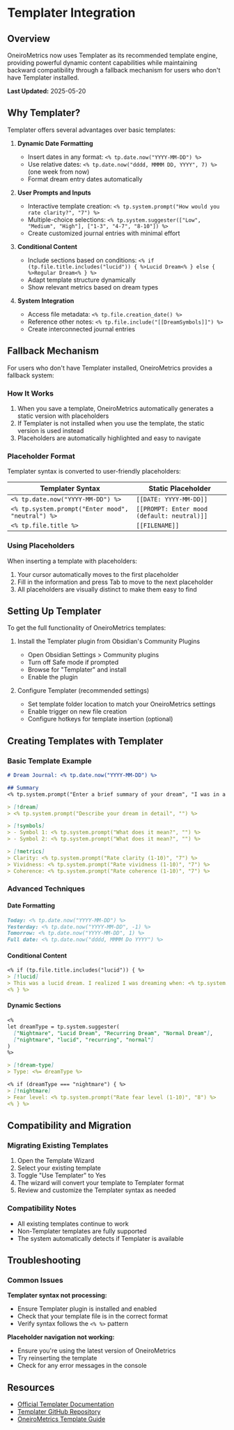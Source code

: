# Templater Integration

## Overview

OneiroMetrics now uses Templater as its recommended template engine, providing powerful dynamic content capabilities while maintaining backward compatibility through a fallback mechanism for users who don't have Templater installed.

**Last Updated:** 2025-05-20

## Why Templater?

Templater offers several advantages over basic templates:

1. **Dynamic Date Formatting**
   - Insert dates in any format: `<% tp.date.now("YYYY-MM-DD") %>`
   - Use relative dates: `<% tp.date.now("dddd, MMMM DD, YYYY", 7) %>` (one week from now)
   - Format dream entry dates automatically

2. **User Prompts and Inputs**
   - Interactive template creation: `<% tp.system.prompt("How would you rate clarity?", "7") %>`
   - Multiple-choice selections: `<% tp.system.suggester(["Low", "Medium", "High"], ["1-3", "4-7", "8-10"]) %>`
   - Create customized journal entries with minimal effort

3. **Conditional Content**
   - Include sections based on conditions: `<% if (tp.file.title.includes("lucid")) { %>Lucid Dream<% } else { %>Regular Dream<% } %>`
   - Adapt template structure dynamically
   - Show relevant metrics based on dream types

4. **System Integration**
   - Access file metadata: `<% tp.file.creation_date() %>`
   - Reference other notes: `<% tp.file.include("[[DreamSymbols]]") %>`
   - Create interconnected journal entries

## Fallback Mechanism

For users who don't have Templater installed, OneiroMetrics provides a fallback system:

### How It Works

1. When you save a template, OneiroMetrics automatically generates a static version with placeholders
2. If Templater is not installed when you use the template, the static version is used instead
3. Placeholders are automatically highlighted and easy to navigate

### Placeholder Format

Templater syntax is converted to user-friendly placeholders:

| Templater Syntax | Static Placeholder |
|------------------|-------------------|
| `<% tp.date.now("YYYY-MM-DD") %>` | `[[DATE: YYYY-MM-DD]]` |
| `<% tp.system.prompt("Enter mood", "neutral") %>` | `[[PROMPT: Enter mood (default: neutral)]]` |
| `<% tp.file.title %>` | `[[FILENAME]]` |

### Using Placeholders

When inserting a template with placeholders:

1. Your cursor automatically moves to the first placeholder
2. Fill in the information and press Tab to move to the next placeholder
3. All placeholders are visually distinct to make them easy to find

## Setting Up Templater

To get the full functionality of OneiroMetrics templates:

1. Install the Templater plugin from Obsidian's Community Plugins
   - Open Obsidian Settings > Community plugins
   - Turn off Safe mode if prompted
   - Browse for "Templater" and install
   - Enable the plugin

2. Configure Templater (recommended settings)
   - Set template folder location to match your OneiroMetrics settings
   - Enable trigger on new file creation
   - Configure hotkeys for template insertion (optional)

## Creating Templates with Templater

### Basic Template Example

```markdown
# Dream Journal: <% tp.date.now("YYYY-MM-DD") %>

## Summary
<% tp.system.prompt("Enter a brief summary of your dream", "I was in a forest...") %>

> [!dream]
> <% tp.system.prompt("Describe your dream in detail", "") %>

> [!symbols]
> - Symbol 1: <% tp.system.prompt("What does it mean?", "") %>
> - Symbol 2: <% tp.system.prompt("What does it mean?", "") %>

> [!metrics]
> Clarity: <% tp.system.prompt("Rate clarity (1-10)", "7") %>
> Vividness: <% tp.system.prompt("Rate vividness (1-10)", "7") %>
> Coherence: <% tp.system.prompt("Rate coherence (1-10)", "7") %>
```

### Advanced Techniques

#### Date Formatting

```markdown
Today: <% tp.date.now("YYYY-MM-DD") %>
Yesterday: <% tp.date.now("YYYY-MM-DD", -1) %>
Tomorrow: <% tp.date.now("YYYY-MM-DD", 1) %>
Full date: <% tp.date.now("dddd, MMMM Do YYYY") %>
```

#### Conditional Content

```markdown
<% if (tp.file.title.includes("lucid")) { %>
> [!lucid]
> This was a lucid dream. I realized I was dreaming when: <% tp.system.prompt("When did you realize you were dreaming?") %>
<% } %>
```

#### Dynamic Sections

```markdown
<% 
let dreamType = tp.system.suggester(
  ["Nightmare", "Lucid Dream", "Recurring Dream", "Normal Dream"], 
  ["nightmare", "lucid", "recurring", "normal"]
) 
%>

> [!dream-type]
> Type: <%= dreamType %>

<% if (dreamType === "nightmare") { %>
> [!nightmare]
> Fear level: <% tp.system.prompt("Rate fear level (1-10)", "8") %>
<% } %>
```

## Compatibility and Migration

### Migrating Existing Templates

1. Open the Template Wizard
2. Select your existing template
3. Toggle "Use Templater" to Yes
4. The wizard will convert your template to Templater format
5. Review and customize the Templater syntax as needed

### Compatibility Notes

- All existing templates continue to work
- Non-Templater templates are fully supported
- The system automatically detects if Templater is available

## Troubleshooting

### Common Issues

**Templater syntax not processing:**
- Ensure Templater plugin is installed and enabled
- Check that your template file is in the correct format
- Verify syntax follows the `<% %>` pattern

**Placeholder navigation not working:**
- Ensure you're using the latest version of OneiroMetrics
- Try reinserting the template
- Check for any error messages in the console

## Resources

- [Official Templater Documentation](https://silentvoid13.github.io/Templater/)
- [Templater GitHub Repository](https://github.com/SilentVoid13/Templater)
- [OneiroMetrics Template Guide](./USAGE.md#templates) 
